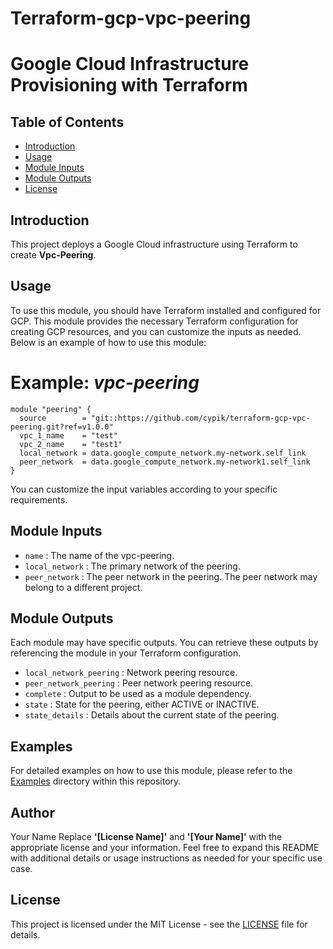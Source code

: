 # Terraform-gcp-vpc-peering
# Google Cloud Infrastructure Provisioning with Terraform
## Table of Contents

- [Introduction](#introduction)
- [Usage](#usage)
- [Module Inputs](#module-inputs)
- [Module Outputs](#module-outputs)
- [License](#license)

## Introduction
This project deploys a Google Cloud infrastructure using Terraform to create **Vpc-Peering**.
## Usage
To use this module, you should have Terraform installed and configured for GCP. This module provides the necessary Terraform configuration for creating GCP resources, and you can customize the inputs as needed. Below is an example of how to use this module:

# Example: _vpc-peering_

```hcl
module "peering" {
  source        = "git::https://github.com/cypik/terraform-gcp-vpc-peering.git?ref=v1.0.0"
  vpc_1_name    = "test"
  vpc_2_name    = "test1"
  local_network = data.google_compute_network.my-network.self_link
  peer_network  = data.google_compute_network.my-network1.self_link
}

```
You can customize the input variables according to your specific requirements.

## Module Inputs

- `name` : The name of the vpc-peering.
- `local_network`  : The primary network of the peering.
- `peer_network` : The peer network in the peering. The peer network may belong to a different project.

## Module Outputs
Each module may have specific outputs. You can retrieve these outputs by referencing the module in your Terraform configuration.

- `local_network_peering` : Network peering resource.
- `peer_network_peering` : Peer network peering resource.
- `complete` : Output to be used as a module dependency.
- `state` : State for the peering, either ACTIVE or INACTIVE.
- `state_details` : Details about the current state of the peering.

## Examples
For detailed examples on how to use this module, please refer to the [Examples](https://github.com/cypik/terraform-gcp-vpc-peering/tree/master/example) directory within this repository.

## Author
Your Name Replace **'[License Name]'** and **'[Your Name]'** with the appropriate license and your information. Feel free to expand this README with additional details or usage instructions as needed for your specific use case.

## License
This project is licensed under the MIT License - see the [LICENSE](https://github.com/cypik/terraform-gcp-vpc-peering/blob/master/LICENSE) file for details.

